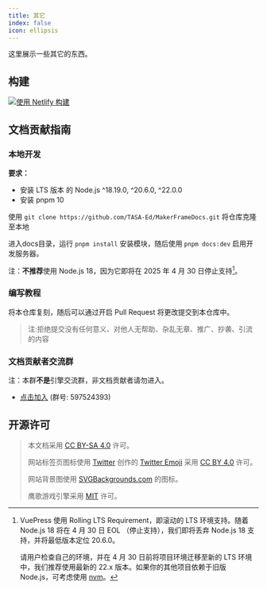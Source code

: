 ```yaml
---
title: 其它
index: false
icon: ellipsis
---
```


这里展示一些其它的东西。

## 构建

[![使用 Netlify 构建](https://api.netlify.com/api/v1/badges/75983092-fde6-4c25-8f5f-6e0d7af010fe/deploy-status)](https://app.netlify.com/sites/jovial-sable-a4b76d/deploys)

## 文档贡献指南

### 本地开发

**要求：**

- 安装 LTS 版本 的 Node.js ^18.19.0, ^20.6.0, ^22.0.0
- 安装 pnpm 10

使用 `git clone https://github.com/TASA-Ed/MakerFrameDocs.git` 将仓库克隆至本地

进入docs目录，运行 `pnpm install` 安装模块，随后使用 `pnpm docs:dev` 启用开发服务器。

注：**不推荐**使用 Node.js 18，因为它即将在 2025 年 4 月 30 日停止支持[^node18]。

### 编写教程

将本仓库复刻，随后可以通过开启 Pull Request 将更改提交到本仓库中。

> 注:拒绝提交没有任何意义、对他人无帮助、杂乱无章、推广、抄袭、引流的内容

### 文档贡献者交流群

注：本群**不是**引擎交流群，非文档贡献者请勿进入。

- [点击加入](https://qm.qq.com/q/9tsBvtRsiY) (群号: 597524393)

## 开源许可

> 本文档采用 [CC BY-SA 4.0](https://creativecommons.org/licenses/by-sa/4.0/) 许可。
>
> 网站标签页图标使用 [Twitter](https://github.com/twitter) 创作的 [Twitter Emoji](https://github.com/twitter/twemoji) 采用 [CC BY 4.0](https://creativecommons.org/licenses/by/4.0/) 许可。
>
> 网站背景图使用 [SVGBackgrounds.com](https://www.svgbackgrounds.com/set/free-svg-backgrounds-and-patterns/) 的图标。
>
> 鹰歌游戏引擎采用 [MIT](https://github.com/leamus/MakerFrame/blob/main/LICENSE) 许可。

[^node18]: VuePress 使用 Rolling LTS Requirement，即滚动的 LTS 环境支持。随着 Node.js 18 将在 4 月 30 日 EOL （停止支持），我们即将丢弃 Node.js 18 支持，并将最低版本定位 20.6.0。

    请用户检查自己的环境，并在 4 月 30 日前将项目环境迁移至新的 LTS 环境中，我们推荐使用最新的 22.x 版本。如果你的其他项目依赖于旧版 Node.js，可考虑使用 [nvm](https://github.com/nvm-sh/nvm)。
